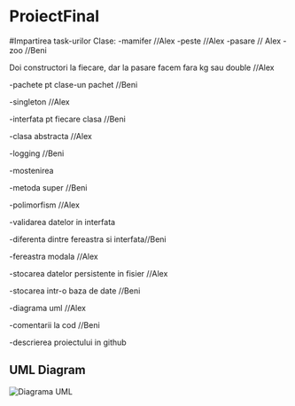 # ProiectFinal

#Impartirea task-urilor
Clase:
-mamifer //Alex
-peste //Alex
-pasare // Alex
-zoo //Beni


Doi constructori la fiecare, dar la pasare facem fara kg sau double //Alex

-pachete pt clase-un pachet //Beni

-singleton //Alex

-interfata pt fiecare clasa //Beni

-clasa abstracta //Alex

-logging //Beni

-mostenirea

-metoda super //Beni

-polimorfism //Alex

-validarea datelor in interfata

-diferenta dintre fereastra si interfata//Beni

-fereastra modala //Alex

-stocarea datelor persistente in fisier //Alex

-stocarea intr-o baza de date //Beni

-diagrama uml //Alex

-comentarii la cod  //Beni

-descrierea proiectului in github

## UML Diagram

![Diagrama UML](https://user-images.githubusercontent.com/61461372/199485826-c36e4db7-792e-49ee-a8ca-cd6a47fd40d6.PNG)


